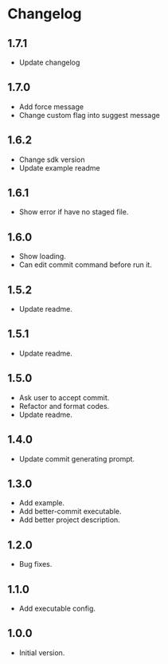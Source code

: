 # Changelog

## 1.7.1

- Update changelog

## 1.7.0

- Add force message
- Change custom flag into suggest message

## 1.6.2

- Change sdk version
- Update example readme

## 1.6.1

- Show error if have no staged file.

## 1.6.0

- Show loading.
- Can edit commit command before run it.

## 1.5.2

- Update readme.

## 1.5.1

- Update readme.

## 1.5.0

- Ask user to accept commit.
- Refactor and format codes.
- Update readme.

## 1.4.0

- Update commit generating prompt.

## 1.3.0

- Add example.
- Add better-commit executable.
- Add better project description.

## 1.2.0

- Bug fixes.

## 1.1.0

- Add executable config.

## 1.0.0

- Initial version.
